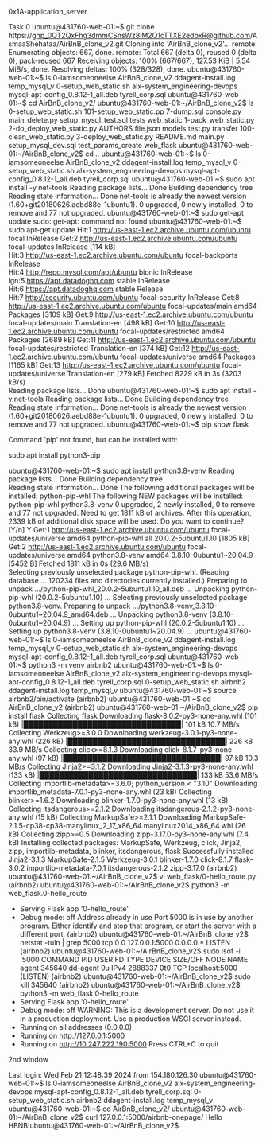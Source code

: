 0x1A-application_server

Task 0 
ubuntu@431760-web-01:~$ git clone https://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@github.com/AsmaaShehataa/AirBnB_clone_v2.git
Cloning into 'AirBnB_clone_v2'...
remote: Enumerating objects: 667, done.
remote: Total 667 (delta 0), reused 0 (delta 0), pack-reused 667
Receiving objects: 100% (667/667), 127.53 KiB | 5.54 MiB/s, done.
Resolving deltas: 100% (328/328), done.
ubuntu@431760-web-01:~$ ls
0-iamsomeoneelse       AirBnB_clone_v2                ddagent-install.log                temp_mysql_v
0-setup_web_static.sh  alx-system_engineering-devops  mysql-apt-config_0.8.12-1_all.deb  tyrell_corp.sql
ubuntu@431760-web-01:~$ cd AirBnB_clone_v2/
ubuntu@431760-web-01:~/AirBnB_clone_v2$ ls
0-setup_web_static.sh    101-setup_web_static.pp    7-dump.sql  console.py  main_delete.py       setup_mysql_test.sql  tests      web_static
1-pack_web_static.py     2-do_deploy_web_static.py  AUTHORS     file.json   models               test.py               transfer
100-clean_web_static.py  3-deploy_web_static.py     README.md   main.py     setup_mysql_dev.sql  test_params_create    web_flask
ubuntu@431760-web-01:~/AirBnB_clone_v2$ cd ..
ubuntu@431760-web-01:~$ ls
0-iamsomeoneelse       AirBnB_clone_v2                ddagent-install.log                temp_mysql_v
0-setup_web_static.sh  alx-system_engineering-devops  mysql-apt-config_0.8.12-1_all.deb  tyrell_corp.sql
ubuntu@431760-web-01:~$ sudo apt install -y net-tools
Reading package lists... Done
Building dependency tree       
Reading state information... Done
net-tools is already the newest version (1.60+git20180626.aebd88e-1ubuntu1).
0 upgraded, 0 newly installed, 0 to remove and 77 not upgraded.
ubuntu@431760-web-01:~$ sudo get-apt update
sudo: get-apt: command not found
ubuntu@431760-web-01:~$ sudo apt-get update
Hit:1 http://us-east-1.ec2.archive.ubuntu.com/ubuntu focal InRelease
Get:2 http://us-east-1.ec2.archive.ubuntu.com/ubuntu focal-updates InRelease [114 kB]                                                         
Hit:3 http://us-east-1.ec2.archive.ubuntu.com/ubuntu focal-backports InRelease                                                                
Hit:4 http://repo.mysql.com/apt/ubuntu bionic InRelease                                                                                       
Ign:5 https://apt.datadoghq.com stable InRelease                                                                                              
Hit:6 https://apt.datadoghq.com stable Release                                                         
Hit:7 http://security.ubuntu.com/ubuntu focal-security InRelease
Get:8 http://us-east-1.ec2.archive.ubuntu.com/ubuntu focal-updates/main amd64 Packages [3109 kB]
Get:9 http://us-east-1.ec2.archive.ubuntu.com/ubuntu focal-updates/main Translation-en [498 kB]
Get:10 http://us-east-1.ec2.archive.ubuntu.com/ubuntu focal-updates/restricted amd64 Packages [2689 kB]
Get:11 http://us-east-1.ec2.archive.ubuntu.com/ubuntu focal-updates/restricted Translation-en [374 kB]
Get:12 http://us-east-1.ec2.archive.ubuntu.com/ubuntu focal-updates/universe amd64 Packages [1165 kB]
Get:13 http://us-east-1.ec2.archive.ubuntu.com/ubuntu focal-updates/universe Translation-en [279 kB]
Fetched 8229 kB in 3s (3203 kB/s)                          
Reading package lists... Done
ubuntu@431760-web-01:~$ sudo apt install -y net-tools
Reading package lists... Done
Building dependency tree       
Reading state information... Done
net-tools is already the newest version (1.60+git20180626.aebd88e-1ubuntu1).
0 upgraded, 0 newly installed, 0 to remove and 77 not upgraded.
ubuntu@431760-web-01:~$ pip show flask

Command 'pip' not found, but can be installed with:

sudo apt install python3-pip

ubuntu@431760-web-01:~$ sudo apt install python3.8-venv
Reading package lists... Done
Building dependency tree       
Reading state information... Done
The following additional packages will be installed:
  python-pip-whl
The following NEW packages will be installed:
  python-pip-whl python3.8-venv
0 upgraded, 2 newly installed, 0 to remove and 77 not upgraded.
Need to get 1811 kB of archives.
After this operation, 2339 kB of additional disk space will be used.
Do you want to continue? [Y/n] Y
Get:1 http://us-east-1.ec2.archive.ubuntu.com/ubuntu focal-updates/universe amd64 python-pip-whl all 20.0.2-5ubuntu1.10 [1805 kB]
Get:2 http://us-east-1.ec2.archive.ubuntu.com/ubuntu focal-updates/universe amd64 python3.8-venv amd64 3.8.10-0ubuntu1~20.04.9 [5452 B]
Fetched 1811 kB in 0s (29.6 MB/s)   
Selecting previously unselected package python-pip-whl.
(Reading database ... 120234 files and directories currently installed.)
Preparing to unpack .../python-pip-whl_20.0.2-5ubuntu1.10_all.deb ...
Unpacking python-pip-whl (20.0.2-5ubuntu1.10) ...
Selecting previously unselected package python3.8-venv.
Preparing to unpack .../python3.8-venv_3.8.10-0ubuntu1~20.04.9_amd64.deb ...
Unpacking python3.8-venv (3.8.10-0ubuntu1~20.04.9) ...
Setting up python-pip-whl (20.0.2-5ubuntu1.10) ...
Setting up python3.8-venv (3.8.10-0ubuntu1~20.04.9) ...
ubuntu@431760-web-01:~$ ls
0-iamsomeoneelse       AirBnB_clone_v2                ddagent-install.log                temp_mysql_v
0-setup_web_static.sh  alx-system_engineering-devops  mysql-apt-config_0.8.12-1_all.deb  tyrell_corp.sql
ubuntu@431760-web-01:~$ python3 -m venv airbnb2
ubuntu@431760-web-01:~$ ls
0-iamsomeoneelse       AirBnB_clone_v2  alx-system_engineering-devops  mysql-apt-config_0.8.12-1_all.deb  tyrell_corp.sql
0-setup_web_static.sh  airbnb2          ddagent-install.log            temp_mysql_v
ubuntu@431760-web-01:~$ source airbnb2/bin/activate
(airbnb2) ubuntu@431760-web-01:~$ cd AirBnB_clone_v2
(airbnb2) ubuntu@431760-web-01:~/AirBnB_clone_v2$ pip install flask 
Collecting flask
  Downloading flask-3.0.2-py3-none-any.whl (101 kB)
     |████████████████████████████████| 101 kB 10.7 MB/s 
Collecting Werkzeug>=3.0.0
  Downloading werkzeug-3.0.1-py3-none-any.whl (226 kB)
     |████████████████████████████████| 226 kB 33.9 MB/s 
Collecting click>=8.1.3
  Downloading click-8.1.7-py3-none-any.whl (97 kB)
     |████████████████████████████████| 97 kB 10.3 MB/s 
Collecting Jinja2>=3.1.2
  Downloading Jinja2-3.1.3-py3-none-any.whl (133 kB)
     |████████████████████████████████| 133 kB 53.6 MB/s 
Collecting importlib-metadata>=3.6.0; python_version < "3.10"
  Downloading importlib_metadata-7.0.1-py3-none-any.whl (23 kB)
Collecting blinker>=1.6.2
  Downloading blinker-1.7.0-py3-none-any.whl (13 kB)
Collecting itsdangerous>=2.1.2
  Downloading itsdangerous-2.1.2-py3-none-any.whl (15 kB)
Collecting MarkupSafe>=2.1.1
  Downloading MarkupSafe-2.1.5-cp38-cp38-manylinux_2_17_x86_64.manylinux2014_x86_64.whl (26 kB)
Collecting zipp>=0.5
  Downloading zipp-3.17.0-py3-none-any.whl (7.4 kB)
Installing collected packages: MarkupSafe, Werkzeug, click, Jinja2, zipp, importlib-metadata, blinker, itsdangerous, flask
Successfully installed Jinja2-3.1.3 MarkupSafe-2.1.5 Werkzeug-3.0.1 blinker-1.7.0 click-8.1.7 flask-3.0.2 importlib-metadata-7.0.1 itsdangerous-2.1.2 zipp-3.17.0
(airbnb2) ubuntu@431760-web-01:~/AirBnB_clone_v2$ vi web_flask/0-hello_route.py
(airbnb2) ubuntu@431760-web-01:~/AirBnB_clone_v2$ python3 -m web_flask.0-hello_route
 * Serving Flask app '0-hello_route'
 * Debug mode: off
Address already in use
Port 5000 is in use by another program. Either identify and stop that program, or start the server with a different port.
(airbnb2) ubuntu@431760-web-01:~/AirBnB_clone_v2$ netstat -tuln | grep 5000
tcp        0      0 127.0.0.1:5000          0.0.0.0:*               LISTEN     
(airbnb2) ubuntu@431760-web-01:~/AirBnB_clone_v2$ sudo lsof -i :5000
COMMAND    PID     USER   FD   TYPE  DEVICE SIZE/OFF NODE NAME
agent   345640 dd-agent    9u  IPv4 2888337      0t0  TCP localhost:5000 (LISTEN)
(airbnb2) ubuntu@431760-web-01:~/AirBnB_clone_v2$ sudo kill 345640
(airbnb2) ubuntu@431760-web-01:~/AirBnB_clone_v2$ python3 -m web_flask.0-hello_route
 * Serving Flask app '0-hello_route'
 * Debug mode: off
WARNING: This is a development server. Do not use it in a production deployment. Use a production WSGI server instead.
 * Running on all addresses (0.0.0.0)
 * Running on http://127.0.0.1:5000
 * Running on http://10.247.222.190:5000
Press CTRL+C to quit

2nd window 


Last login: Wed Feb 21 12:48:39 2024 from 154.180.126.30
ubuntu@431760-web-01:~$ ls
0-iamsomeoneelse       AirBnB_clone_v2  alx-system_engineering-devops  mysql-apt-config_0.8.12-1_all.deb  tyrell_corp.sql
0-setup_web_static.sh  airbnb2          ddagent-install.log            temp_mysql_v
ubuntu@431760-web-01:~$ cd AirBnB_clone_v2/
ubuntu@431760-web-01:~/AirBnB_clone_v2$ curl 127.0.0.1:5000/airbnb-onepage/
Hello HBNB!ubuntu@431760-web-01:~/AirBnB_clone_v2$ 


